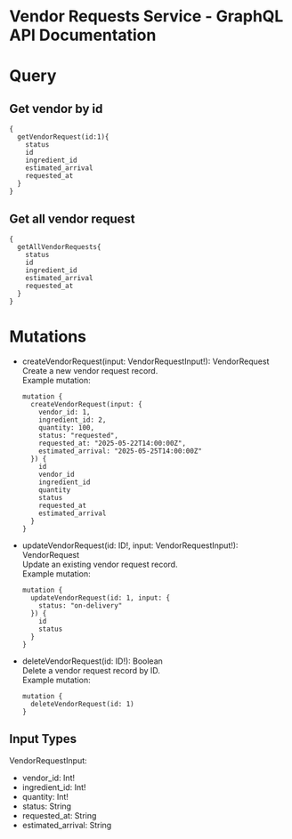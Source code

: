 # Vendor Requests Service - GraphQL API Documentation

# Query
## Get vendor by id

```
{
  getVendorRequest(id:1){
    status
    id
    ingredient_id
    estimated_arrival
    requested_at
  }
}
```

## Get all vendor request

```
{
  getAllVendorRequests{
    status
    id
    ingredient_id
    estimated_arrival
    requested_at
  }
}
```

# Mutations

- createVendorRequest(input: VendorRequestInput!): VendorRequest  
  Create a new vendor request record.  
  Example mutation:
  ```
  mutation {
    createVendorRequest(input: {
      vendor_id: 1,
      ingredient_id: 2,
      quantity: 100,
      status: "requested",
      requested_at: "2025-05-22T14:00:00Z",
      estimated_arrival: "2025-05-25T14:00:00Z"
    }) {
      id
      vendor_id
      ingredient_id
      quantity
      status
      requested_at
      estimated_arrival
    }
  }
  ```

- updateVendorRequest(id: ID!, input: VendorRequestInput!): VendorRequest  
  Update an existing vendor request record.  
  Example mutation:
  ```
  mutation {
    updateVendorRequest(id: 1, input: {
      status: "on-delivery"
    }) {
      id
      status
    }
  }
  ```

- deleteVendorRequest(id: ID!): Boolean  
  Delete a vendor request record by ID.  
  Example mutation:
  ```
  mutation {
    deleteVendorRequest(id: 1)
  }
  ```

## Input Types

VendorRequestInput:
- vendor_id: Int!
- ingredient_id: Int!
- quantity: Int!
- status: String
- requested_at: String
- estimated_arrival: String
